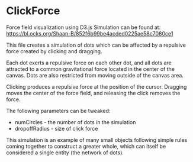 # ClickForce
Force field visualization using D3.js
Simulation can be found at:
https://bl.ocks.org/Shaan-B/852f6b99be4acded0225ae58c7080ce1

This file creates a simulation of dots which can be affected by a repulsive force created by clicking and dragging.

Each dot exerts a repulsive force on each other dot, and all dots are attracted to a common gravitational force located in the center of the canvas. Dots are also restricted from moving outside of the canvas area.

Clicking produces a repulsive force at the position of the cursor. Dragging moves the center of the force field, and releasing the click removes the force.

The following parameters can be tweaked:
* numCircles - the number of dots in the simulation
* dropoffRadius - size of click force

This simulation is an example of many small objects following simple rules coming together to construct a greater whole, which can itself be considered a single entity (the network of dots).
